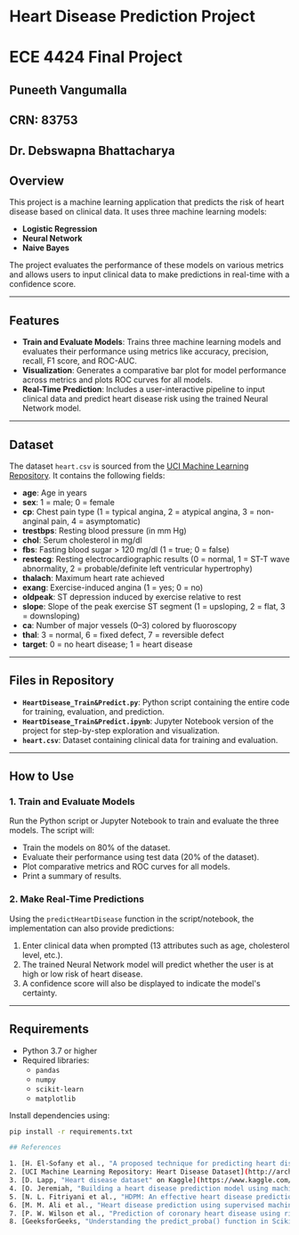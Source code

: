 # Heart Disease Prediction Project

# ECE 4424 Final Project
## Puneeth Vangumalla
## CRN: 83753
## Dr. Debswapna Bhattacharya

## Overview

This project is a machine learning application that predicts the risk of heart disease based on clinical data. It uses three machine learning models:
- **Logistic Regression**
- **Neural Network**
- **Naive Bayes**

The project evaluates the performance of these models on various metrics and allows users to input clinical data to make predictions in real-time with a confidence score.

---

## Features

- **Train and Evaluate Models**: Trains three machine learning models and evaluates their performance using metrics like accuracy, precision, recall, F1 score, and ROC-AUC.
- **Visualization**: Generates a comparative bar plot for model performance across metrics and plots ROC curves for all models.
- **Real-Time Prediction**: Includes a user-interactive pipeline to input clinical data and predict heart disease risk using the trained Neural Network model.

---

## Dataset

The dataset `heart.csv` is sourced from the [UCI Machine Learning Repository](http://archive.ics.uci.edu/dataset/45/heart+disease). It contains the following fields:
- **age**: Age in years
- **sex**: 1 = male; 0 = female
- **cp**: Chest pain type (1 = typical angina, 2 = atypical angina, 3 = non-anginal pain, 4 = asymptomatic)
- **trestbps**: Resting blood pressure (in mm Hg)
- **chol**: Serum cholesterol in mg/dl
- **fbs**: Fasting blood sugar > 120 mg/dl (1 = true; 0 = false)
- **restecg**: Resting electrocardiographic results (0 = normal, 1 = ST-T wave abnormality, 2 = probable/definite left ventricular hypertrophy)
- **thalach**: Maximum heart rate achieved
- **exang**: Exercise-induced angina (1 = yes; 0 = no)
- **oldpeak**: ST depression induced by exercise relative to rest
- **slope**: Slope of the peak exercise ST segment (1 = upsloping, 2 = flat, 3 = downsloping)
- **ca**: Number of major vessels (0–3) colored by fluoroscopy
- **thal**: 3 = normal, 6 = fixed defect, 7 = reversible defect
- **target**: 0 = no heart disease; 1 = heart disease

---

## Files in Repository

- **`HeartDisease_Train&Predict.py`**: Python script containing the entire code for training, evaluation, and prediction.
- **`HeartDisease_Train&Predict.ipynb`**: Jupyter Notebook version of the project for step-by-step exploration and visualization.
- **`heart.csv`**: Dataset containing clinical data for training and evaluation.

---

## How to Use

### 1. Train and Evaluate Models
Run the Python script or Jupyter Notebook to train and evaluate the three models. The script will:
- Train the models on 80% of the dataset.
- Evaluate their performance using test data (20% of the dataset).
- Plot comparative metrics and ROC curves for all models.
- Print a summary of results.

### 2. Make Real-Time Predictions
Using the `predictHeartDisease` function in the script/notebook, the implementation can also provide predictions:
1. Enter clinical data when prompted (13 attributes such as age, cholesterol level, etc.).
2. The trained Neural Network model will predict whether the user is at high or low risk of heart disease.
3. A confidence score will also be displayed to indicate the model's certainty.

---

## Requirements

- Python 3.7 or higher
- Required libraries:
  - `pandas`
  - `numpy`
  - `scikit-learn`
  - `matplotlib`

Install dependencies using:
```bash
pip install -r requirements.txt

## References

1. [H. El-Sofany et al., "A proposed technique for predicting heart disease using machine learning algorithms and an explainable AI method"](https://doi.org/10.1038/s41598-024-74656-2)
2. [UCI Machine Learning Repository: Heart Disease Dataset](http://archive.ics.uci.edu/dataset/45/heart+disease)
3. [D. Lapp, "Heart disease dataset" on Kaggle](https://www.kaggle.com/datasets/johnsmith88/heart-disease-dataset/data)
4. [O. Jeremiah, "Building a heart disease prediction model using machine learning"](https://medium.com/@oluseyejeremiah/building-a-heart-disease-prediction-model-using-machine-learning-4c690243a93e)
5. [N. L. Fitriyani et al., "HDPM: An effective heart disease prediction model for a clinical decision support system"](https://doi.org/10.1109/access.2020.3010511)
6. [M. M. Ali et al., "Heart disease prediction using supervised machine learning algorithms: Performance Analysis and comparison"](https://doi.org/10.1016/j.compbiomed.2021.104672)
7. [P. W. Wilson et al., "Prediction of coronary heart disease using risk factor categories"](https://doi.org/10.1161/01.cir.97.18.1837)
8. [GeeksforGeeks, "Understanding the predict_proba() function in Scikit-learn’s SVC"](https://www.geeksforgeeks.org/understanding-the-predictproba-function-in-scikit-learns-svc/)
